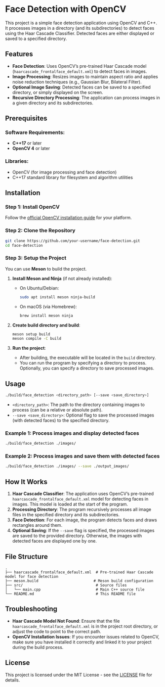 
# Face Detection with OpenCV

This project is a simple face detection application using OpenCV and C++. It processes images in a directory (and its subdirectories) to detect faces using the Haar Cascade Classifier. Detected faces are either displayed or saved to a specified directory.

## Features
- **Face Detection**: Uses OpenCV’s pre-trained Haar Cascade model (`haarcascade_frontalface_default.xml`) to detect faces in images.
- **Image Processing**: Resizes images to maintain aspect ratio and applies noise reduction techniques (e.g., Gaussian Blur, Bilateral Filter).
- **Optional Image Saving**: Detected faces can be saved to a specified directory, or simply displayed on the screen.
- **Recursive Directory Processing**: The application can process images in a given directory and its subdirectories.

## Prerequisites

### Software Requirements:
- **C++17** or later
- **OpenCV 4** or later

### Libraries:
- OpenCV (for image processing and face detection)
- C++17 standard library for filesystem and algorithm utilities

## Installation

### Step 1: Install OpenCV

Follow the [official OpenCV installation guide](https://docs.opencv.org/4.x/d7/d9f/tutorial_linux_install.html) for your platform.

### Step 2: Clone the Repository

```bash
git clone https://github.com/your-username/face-detection.git
cd face-detection
```

### Step 3: Setup the Project

You can use **Meson** to build the project.

1. **Install Meson and Ninja** (if not already installed):
   - On Ubuntu/Debian:
     ```bash
     sudo apt install meson ninja-build
     ```
   - On macOS (via Homebrew):
     ```bash
     brew install meson ninja
     ```

2. **Create build directory and build**:
   ```bash
   meson setup build
   meson compile -C build
   ```

3. **Run the project**:
   - After building, the executable will be located in the `build` directory.
   - You can run the program by specifying a directory to process. Optionally, you can specify a directory to save processed images.

## Usage

```bash
./build/face_detection <directory_path> [--save <save_directory>]
```

- `<directory_path>`: The path to the directory containing images to process (can be a relative or absolute path).
- `--save <save_directory>`: Optional flag to save the processed images (with detected faces) to the specified directory.

### Example 1: Process images and display detected faces
```bash
./build/face_detection ./images/
```

### Example 2: Process images and save them with detected faces
```bash
./build/face_detection ./images/ --save ./output_images/
```

## How It Works

1. **Haar Cascade Classifier**: The application uses OpenCV’s pre-trained `haarcascade_frontalface_default.xml` model for detecting faces in images. This model is loaded at the start of the program.
2. **Processing Directory**: The program recursively processes all image files in the specified directory and its subdirectories.
3. **Face Detection**: For each image, the program detects faces and draws rectangles around them.
4. **Optional Saving**: If the `--save` flag is specified, the processed images are saved to the provided directory. Otherwise, the images with detected faces are displayed one by one.

## File Structure

```
.
├── haarcascade_frontalface_default.xml  # Pre-trained Haar Cascade model for face detection
├── meson.build                         # Meson build configuration
├── src/                                 # Source files
│   └── main.cpp                         # Main C++ source file
└── README.md                            # This README file
```

## Troubleshooting

- **Haar Cascade Model Not Found**: Ensure that the file `haarcascade_frontalface_default.xml` is in the project root directory, or adjust the code to point to the correct path.
- **OpenCV Installation Issues**: If you encounter issues related to OpenCV, make sure you have installed it correctly and linked it to your project during the build process.

## License

This project is licensed under the MIT License - see the [LICENSE](LICENSE) file for details.

